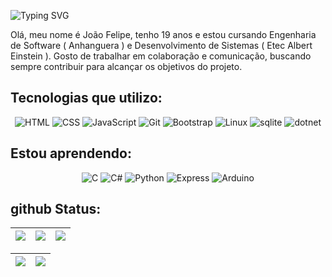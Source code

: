 ![Typing SVG](https://readme-typing-svg.demolab.com?font=Fira+Code&duration=3000&pause=2000&color=8FBCBB&&center=falsewidth=100%&lines=Bem+vindo+ao+meu+github.;Meu+nome+é+João+Felipe.;Tenho+19+anos.;Sou+desenvolvedor+web!;)

Olá, meu nome é João Felipe, tenho 19 anos e estou cursando Engenharia de Software ( Anhanguera ) e Desenvolvimento de Sistemas ( Etec Albert Einstein ). Gosto de trabalhar em colaboração e comunicação, buscando sempre contribuir para alcançar os objetivos do projeto.

## Tecnologias que utilizo:

<p align="center">
  <img src="https://skillicons.dev/icons?i=html" alt="HTML">
  <img src="https://skillicons.dev/icons?i=css" alt="CSS">
  <img src="https://skillicons.dev/icons?i=js" alt="JavaScript">
  <img src="https://skillicons.dev/icons?i=git" alt="Git">
  <img src="https://skillicons.dev/icons?i=bootstrap" alt="Bootstrap">
  <img src="https://skillicons.dev/icons?i=linux" alt="Linux">
  <img src="https://skillicons.dev/icons?i=sqlite" alt="sqlite	">
  <img src="https://skillicons.dev/icons?i=dotnet" alt="dotnet	">
</p>

## Estou aprendendo:

<p align="center">
  <img src="https://skillicons.dev/icons?i=c" alt="C">
  <img src="https://skillicons.dev/icons?i=cs" alt="C#">
  <img src="https://skillicons.dev/icons?i=python" alt="Python">
  <img src="https://skillicons.dev/icons?i=express" alt="Express">
  <img src="https://skillicons.dev/icons?i=arduino" alt="Arduino">
</p>

<!-- icones: https://github.com/tandpfun/skill-icons#icons-list -->


## github Status:

| ![](http://github-profile-summary-cards.vercel.app/api/cards/stats?username=J0A0F3L1P3&theme=nord_dark) | ![](https://github-readme-stats.vercel.app/api/top-langs/?username=J0A0F3L1P3&layout=compact&langs_count=6&theme=nord) | ![](http://github-profile-summary-cards.vercel.app/api/cards/repos-per-language?username=J0A0F3L1P3&hide=Html&theme=nord_dark) |
| :-: | :-: | :-: |

| ![](http://github-profile-summary-cards.vercel.app/api/cards/profile-details?username=J0A0F3L1P3&theme=nord_dark) | ![](https://github-readme-streak-stats.herokuapp.com/?user=J0A0F3L1P3&date_format=M%20j%5B%2C%20Y%5D&background=2D3742&stroke=2D3742&ring=6bbbca&fire=6bbbca&currStreakNum=fff&sideNums=6bbbca&currStreakLabel=6bbbca&sideLabels=fff&dates=fff) |
| :-: | :-: |
